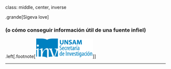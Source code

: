 class: middle, center, inverse

.grande[Sigeva love]

### (o cómo conseguir información útil de una fuente infiel)

.left[.footnote[<img src="./public/LogoSecInvHorizontalFondoTranspColor.gif" width="180">]]

---
